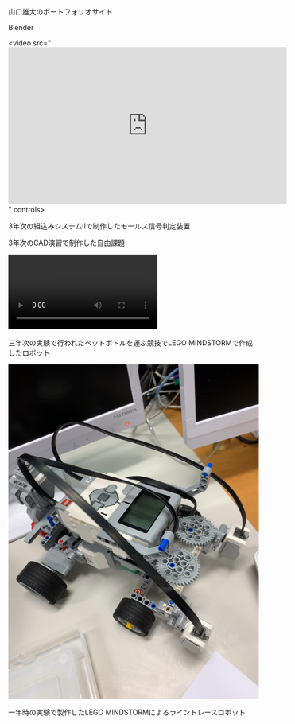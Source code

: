 <a>山口雄大のポートフォリオサイト<a>
    
<a>Blender<a/>
    
<video src="<iframe width="560" height="315" src="https://www.youtube.com/embed/Zso0ZyyJRXE" title="YouTube video player" frameborder="0" allow="accelerometer; autoplay; clipboard-write; encrypted-media; gyroscope; picture-in-picture" allowfullscreen></iframe>" controls></video>
<p>3年次の組込みシステムⅡで制作したモールス信号判定装置
    
3年次のCAD演習で制作した自由課題
    
<video src="portfolio/video/3zikkenn.mp4" controls></video>
<p>三年次の実験で行われたペットボトルを運ぶ競技でLEGO MINDSTORMで作成したロボット</p>
    
  
<img src="https://raw.githubusercontent.com/EudyYamaguchi/portfolio/gh-pages/Resized/s-IMG_0702.jpg"> 
<p>一年時の実験で製作したLEGO MINDSTORMによるライントレースロボット</p>

